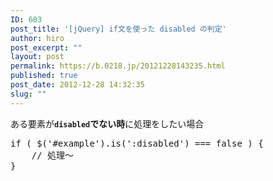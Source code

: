 ```yaml
---
ID: 603
post_title: '[jQuery] if文を使った disabled の判定'
author: hiro
post_excerpt: ""
layout: post
permalink: https://b.0218.jp/20121228143235.html
published: true
post_date: 2012-12-28 14:32:35
slug: ""
---
```

ある要素が<b><code>disabled</code>でない時</b>に処理をしたい場合
<!--more-->
<pre class="prettyprint linenums lang-js">
if ( $('#example').is(':disabled') === false ) {
    // 処理～
}
</pre>